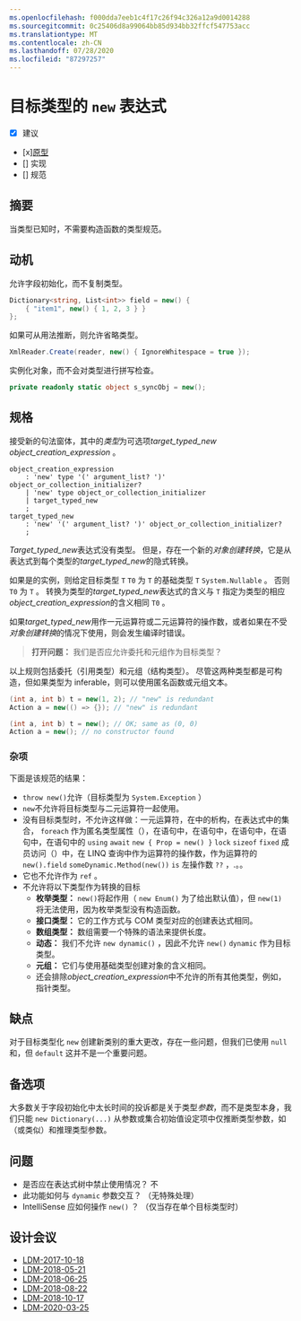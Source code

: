 ```yaml
---
ms.openlocfilehash: f000dda7eeb1c4f17c26f94c326a12a9d0014288
ms.sourcegitcommit: 0c25406d8a99064bb85d934bb32ffcf547753acc
ms.translationtype: MT
ms.contentlocale: zh-CN
ms.lasthandoff: 07/28/2020
ms.locfileid: "87297257"
---
```


# <a name="target-typed-new-expressions"></a>目标类型的 `new` 表达式

* [x] 建议
* [x][原型](https://github.com/alrz/roslyn/tree/features/target-typed-new)
* [] 实现
* [] 规范

## <a name="summary"></a>摘要
[summary]: #summary

当类型已知时，不需要构造函数的类型规范。 

## <a name="motivation"></a>动机
[motivation]: #motivation

允许字段初始化，而不复制类型。
```cs
Dictionary<string, List<int>> field = new() {
    { "item1", new() { 1, 2, 3 } }
};
```

如果可从用法推断，则允许省略类型。
```cs
XmlReader.Create(reader, new() { IgnoreWhitespace = true });
```

实例化对象，而不会对类型进行拼写检查。
```cs
private readonly static object s_syncObj = new();
```

## <a name="specification"></a>规格
[design]: #detailed-design

接受新的句法窗体，其中的*类型*为可选项*target_typed_new* *object_creation_expression* 。

```antlr
object_creation_expression
    : 'new' type '(' argument_list? ')' object_or_collection_initializer?
    | 'new' type object_or_collection_initializer
    | target_typed_new
    ;
target_typed_new
    : 'new' '(' argument_list? ')' object_or_collection_initializer?
    ;
```

*Target_typed_new*表达式没有类型。 但是，存在一个新的*对象创建转换*，它是从表达式到每个类型的*target_typed_new*的隐式转换。

如果是的实例，则给定目标类型 `T` `T0` 为 `T` 的基础类型 `T` `System.Nullable` 。 否则 `T0` 为 `T` 。 转换为类型的*target_typed_new*表达式的含义与 `T` 指定为类型的相应*object_creation_expression*的含义相同 `T0` 。

如果*target_typed_new*用作一元运算符或二元运算符的操作数，或者如果在不受*对象创建转换*的情况下使用，则会发生编译时错误。

> **打开问题：** 我们是否应允许委托和元组作为目标类型？

以上规则包括委托（引用类型）和元组（结构类型）。 尽管这两种类型都是可构造，但如果类型为 inferable，则可以使用匿名函数或元组文本。
```cs
(int a, int b) t = new(1, 2); // "new" is redundant
Action a = new(() => {}); // "new" is redundant

(int a, int b) t = new(); // OK; same as (0, 0)
Action a = new(); // no constructor found
```

### <a name="miscellaneous"></a>杂项

下面是该规范的结果：

- `throw new()`允许（目标类型为 `System.Exception` ）
- `new`不允许将目标类型与二元运算符一起使用。
- 没有目标类型时，不允许这样做：一元运算符，在中的析构，在表达式中的集合， `foreach` 作为匿名类型属性（），在语句中，在语句中，在语句中，在语句中，在语句中的 `using` `await` `new { Prop = new() }` `lock` `sizeof` `fixed` 成员访问（）中，在 LINQ 查询中作为运算符的操作数，作为运算符的 `new().field` `someDynamic.Method(new())` `is` 左操作数 `??` ，.。。
- 它也不允许作为 `ref` 。
- 不允许将以下类型作为转换的目标
  - **枚举类型：** `new()`将起作用（ `new Enum()` 为了给出默认值），但 `new(1)` 将无法使用，因为枚举类型没有构造函数。
  - **接口类型：** 它的工作方式与 COM 类型对应的创建表达式相同。
  - **数组类型：** 数组需要一个特殊的语法来提供长度。    
  - **动态：** 我们不允许 `new dynamic()` ，因此不允许 `new()` `dynamic` 作为目标类型。
  - **元组：** 它们与使用基础类型创建对象的含义相同。
  - 还会排除*object_creation_expression*中不允许的所有其他类型，例如，指针类型。   

## <a name="drawbacks"></a>缺点
[drawbacks]: #drawbacks

对于目标类型化 `new` 创建新类别的重大更改，存在一些问题，但我们已使用 `null` 和，但 `default` 这并不是一个重要问题。

## <a name="alternatives"></a>备选项
[alternatives]: #alternatives

大多数关于字段初始化中太长时间的投诉都是关于类型*参数*，而不是类型本身，我们只能 `new Dictionary(...)` 从参数或集合初始值设定项中仅推断类型参数，如（或类似）和推理类型参数。

## <a name="questions"></a>问题
[questions]: #questions

- 是否应在表达式树中禁止使用情况？ 不
- 此功能如何与 `dynamic` 参数交互？ （无特殊处理）
- IntelliSense 应如何操作 `new()` ？ （仅当存在单个目标类型时）

## <a name="design-meetings"></a>设计会议

- [LDM-2017-10-18](https://github.com/dotnet/csharplang/blob/master/meetings/2017/LDM-2017-10-18.md#100)
- [LDM-2018-05-21](https://github.com/dotnet/csharplang/blob/master/meetings/2018/LDM-2018-05-21.md)
- [LDM-2018-06-25](https://github.com/dotnet/csharplang/blob/master/meetings/2018/LDM-2018-06-25.md)
- [LDM-2018-08-22](https://github.com/dotnet/csharplang/blob/master/meetings/2018/LDM-2018-08-22.md#target-typed-new)
- [LDM-2018-10-17](https://github.com/dotnet/csharplang/blob/master/meetings/2018/LDM-2018-10-17.md)
- [LDM-2020-03-25](https://github.com/dotnet/csharplang/blob/master/meetings/2020/LDM-2020-03-25.md)
